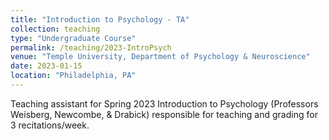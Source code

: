 ```yaml
---
title: "Introduction to Psychology - TA"
collection: teaching
type: "Undergraduate Course"
permalink: /teaching/2023-IntroPsych
venue: "Temple University, Department of Psychology & Neuroscience"
date: 2023-01-15
location: "Philadelphia, PA"
---
```


Teaching assistant for Spring 2023 Introduction to Psychology (Professors Weisberg, Newcombe, & Drabick) responsible for teaching and grading for 3 recitations/week.
